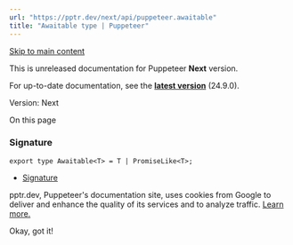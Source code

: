 ```yaml
---
url: "https://pptr.dev/next/api/puppeteer.awaitable"
title: "Awaitable type | Puppeteer"
---
```


[Skip to main content](https://pptr.dev/next/api/puppeteer.awaitable#__docusaurus_skipToContent_fallback)

This is unreleased documentation for Puppeteer **Next** version.

For up-to-date documentation, see the **[latest version](https://pptr.dev/api/puppeteer.awaitable)** (24.9.0).

Version: Next

On this page

### Signature [​](https://pptr.dev/next/api/puppeteer.awaitable\#signature "Direct link to Signature")

```codeBlockLines_RjmQ
export type Awaitable<T> = T | PromiseLike<T>;

```

- [Signature](https://pptr.dev/next/api/puppeteer.awaitable#signature)

pptr.dev, Puppeteer's documentation site, uses cookies from Google to deliver and enhance the quality of its services and to analyze traffic. [Learn more.](https://policies.google.com/technologies/cookies)

Okay, got it!